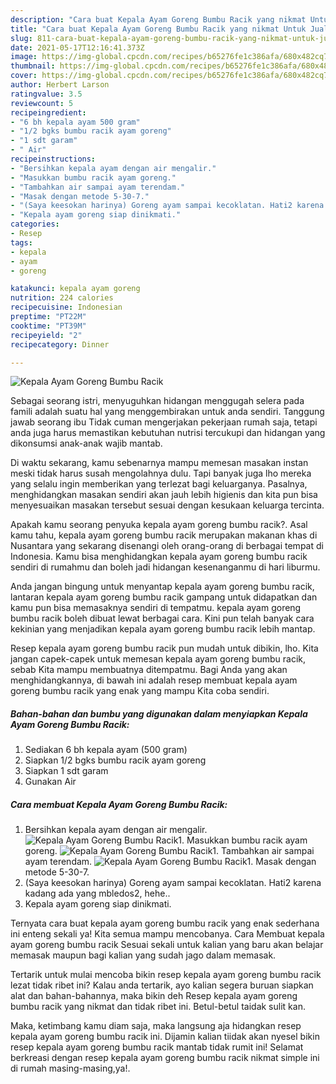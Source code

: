```yaml
---
description: "Cara buat Kepala Ayam Goreng Bumbu Racik yang nikmat Untuk Jualan"
title: "Cara buat Kepala Ayam Goreng Bumbu Racik yang nikmat Untuk Jualan"
slug: 811-cara-buat-kepala-ayam-goreng-bumbu-racik-yang-nikmat-untuk-jualan
date: 2021-05-17T12:16:41.373Z
image: https://img-global.cpcdn.com/recipes/b65276fe1c386afa/680x482cq70/kepala-ayam-goreng-bumbu-racik-foto-resep-utama.jpg
thumbnail: https://img-global.cpcdn.com/recipes/b65276fe1c386afa/680x482cq70/kepala-ayam-goreng-bumbu-racik-foto-resep-utama.jpg
cover: https://img-global.cpcdn.com/recipes/b65276fe1c386afa/680x482cq70/kepala-ayam-goreng-bumbu-racik-foto-resep-utama.jpg
author: Herbert Larson
ratingvalue: 3.5
reviewcount: 5
recipeingredient:
- "6 bh kepala ayam 500 gram"
- "1/2 bgks bumbu racik ayam goreng"
- "1 sdt garam"
- " Air"
recipeinstructions:
- "Bersihkan kepala ayam dengan air mengalir."
- "Masukkan bumbu racik ayam goreng."
- "Tambahkan air sampai ayam terendam."
- "Masak dengan metode 5-30-7."
- "(Saya keesokan harinya) Goreng ayam sampai kecoklatan. Hati2 karena kadang ada yang mbledos2, hehe.."
- "Kepala ayam goreng siap dinikmati."
categories:
- Resep
tags:
- kepala
- ayam
- goreng

katakunci: kepala ayam goreng 
nutrition: 224 calories
recipecuisine: Indonesian
preptime: "PT22M"
cooktime: "PT39M"
recipeyield: "2"
recipecategory: Dinner

---
```



![Kepala Ayam Goreng Bumbu Racik](https://img-global.cpcdn.com/recipes/b65276fe1c386afa/680x482cq70/kepala-ayam-goreng-bumbu-racik-foto-resep-utama.jpg)

Sebagai seorang istri, menyuguhkan hidangan menggugah selera pada famili adalah suatu hal yang menggembirakan untuk anda sendiri. Tanggung jawab seorang ibu Tidak cuman mengerjakan pekerjaan rumah saja, tetapi anda juga harus memastikan kebutuhan nutrisi tercukupi dan hidangan yang dikonsumsi anak-anak wajib mantab.

Di waktu  sekarang, kamu sebenarnya mampu memesan masakan instan meski tidak harus susah mengolahnya dulu. Tapi banyak juga lho mereka yang selalu ingin memberikan yang terlezat bagi keluarganya. Pasalnya, menghidangkan masakan sendiri akan jauh lebih higienis dan kita pun bisa menyesuaikan masakan tersebut sesuai dengan kesukaan keluarga tercinta. 



Apakah kamu seorang penyuka kepala ayam goreng bumbu racik?. Asal kamu tahu, kepala ayam goreng bumbu racik merupakan makanan khas di Nusantara yang sekarang disenangi oleh orang-orang di berbagai tempat di Indonesia. Kamu bisa menghidangkan kepala ayam goreng bumbu racik sendiri di rumahmu dan boleh jadi hidangan kesenanganmu di hari liburmu.

Anda jangan bingung untuk menyantap kepala ayam goreng bumbu racik, lantaran kepala ayam goreng bumbu racik gampang untuk didapatkan dan kamu pun bisa memasaknya sendiri di tempatmu. kepala ayam goreng bumbu racik boleh dibuat lewat berbagai cara. Kini pun telah banyak cara kekinian yang menjadikan kepala ayam goreng bumbu racik lebih mantap.

Resep kepala ayam goreng bumbu racik pun mudah untuk dibikin, lho. Kita jangan capek-capek untuk memesan kepala ayam goreng bumbu racik, sebab Kita mampu membuatnya ditempatmu. Bagi Anda yang akan menghidangkannya, di bawah ini adalah resep membuat kepala ayam goreng bumbu racik yang enak yang mampu Kita coba sendiri.

<!--inarticleads1-->

##### Bahan-bahan dan bumbu yang digunakan dalam menyiapkan Kepala Ayam Goreng Bumbu Racik:

1. Sediakan 6 bh kepala ayam (500 gram)
1. Siapkan 1/2 bgks bumbu racik ayam goreng
1. Siapkan 1 sdt garam
1. Gunakan  Air




<!--inarticleads2-->

##### Cara membuat Kepala Ayam Goreng Bumbu Racik:

1. Bersihkan kepala ayam dengan air mengalir.
<img src="https://img-global.cpcdn.com/steps/d0da6e11801f5e99/160x128cq70/kepala-ayam-goreng-bumbu-racik-langkah-memasak-1-foto.jpg" alt="Kepala Ayam Goreng Bumbu Racik">1. Masukkan bumbu racik ayam goreng.
<img src="https://img-global.cpcdn.com/steps/ed012680dd649797/160x128cq70/kepala-ayam-goreng-bumbu-racik-langkah-memasak-2-foto.jpg" alt="Kepala Ayam Goreng Bumbu Racik">1. Tambahkan air sampai ayam terendam.
<img src="https://img-global.cpcdn.com/steps/106b6a69ef0749a9/160x128cq70/kepala-ayam-goreng-bumbu-racik-langkah-memasak-3-foto.jpg" alt="Kepala Ayam Goreng Bumbu Racik">1. Masak dengan metode 5-30-7.
1. (Saya keesokan harinya) Goreng ayam sampai kecoklatan. Hati2 karena kadang ada yang mbledos2, hehe..
1. Kepala ayam goreng siap dinikmati.




Ternyata cara buat kepala ayam goreng bumbu racik yang enak sederhana ini enteng sekali ya! Kita semua mampu mencobanya. Cara Membuat kepala ayam goreng bumbu racik Sesuai sekali untuk kalian yang baru akan belajar memasak maupun bagi kalian yang sudah jago dalam memasak.

Tertarik untuk mulai mencoba bikin resep kepala ayam goreng bumbu racik lezat tidak ribet ini? Kalau anda tertarik, ayo kalian segera buruan siapkan alat dan bahan-bahannya, maka bikin deh Resep kepala ayam goreng bumbu racik yang nikmat dan tidak ribet ini. Betul-betul taidak sulit kan. 

Maka, ketimbang kamu diam saja, maka langsung aja hidangkan resep kepala ayam goreng bumbu racik ini. Dijamin kalian tiidak akan nyesel bikin resep kepala ayam goreng bumbu racik mantab tidak rumit ini! Selamat berkreasi dengan resep kepala ayam goreng bumbu racik nikmat simple ini di rumah masing-masing,ya!.

